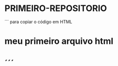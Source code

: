 # PRIMEIRO-REPOSITORIO
´´´
para copiar o código em HTML
<html>
  <h1> meu primeiro arquivo html<h1>
    </html>
    ´´´
